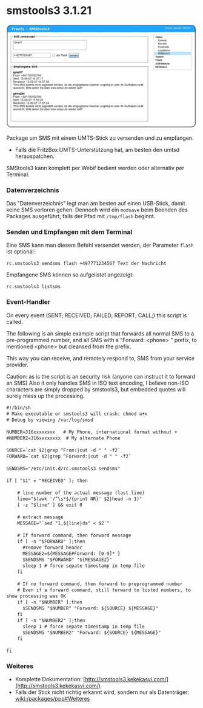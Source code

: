 # smstools3 3.1.21

[![SMStools3](../screenshots/251_md.jpg)](../screenshots/251.jpg)

Package um SMS mit einem UMTS-Stick zu versenden und zu empfangen.

 * Falls die
FritzBox UMTS-Unterstützung hat, am besten den umtsd herauspatchen.

SMStools3 kann komplett per Webif bedient werden oder alternativ per
Terminal.

### Datenverzeichnis

Das "Datenverzeichnis" legt man am besten auf einen USB-Stick, damit
keine SMS verloren gehen. Dennoch wird ein `modsave` beim Beenden des
Packages ausgeführt, falls der Pfad mit `/tmp/flash` beginnt.

### Senden und Empfangen mit dem Terminal

Eine SMS kann man diesem Befehl versendet werden, der Parameter `flash`
ist optional:

```
rc.smstools3 sendsms flash +497771234567 Text der Nachricht
```

Empfangene SMS können so aufgelistet angezeigt:

```
rc.smstools3 listsms
```

### Event-Handler

On every event (SENT; RECEIVED; FAILED; REPORT; CALL;) this script is called.

The following is an simple example script that forwards all normal SMS to a pre-programmed number,
and all SMS with a "Forward: \<phone\> " prefix, to mentioned \<phone\> but cleansed from the prefix.

This way you can receive, and remotely respond to, SMS from your service provider.

Caution: as is the script is an security risk (anyone can instruct it to forward an SMS)
Also it only handles SMS in ISO text encoding, I believe non-ISO characters are simply dropped by smstools3,
but embedded quotes will surely mess up the processing.

```
#!/bin/sh
# Make executable or smstools3 will crash: chmod a+x
# Debug by viewing /var/log/smsd

NUMBER=316xxxxxxxx   # My Phone, international format without +
#NUMBER2=316xxxxxxxx  # My alternate Phone

SOURCE=`cat $2|grep ^From:|cut -d " " -f2`
FORWARD=`cat $2|grep ^Forward:|cut -d " " -f2`

SENDSMS="/etc/init.d/rc.smstools3 sendsms"

if [ "$1" = "RECEIVED" ]; then

    # line number of the actual message (last line)
    line="$(awk '/^\s*$/{print NR}' $2|head -n 1)"
    [ -z "$line" ] && exit 0

    # extract message
    MESSAGE="`sed "1,${line}da" < $2`"

    # If forward command, then forward message
    if [ -n "$FORWARD" ];then
      #remove forward header
      MESSAGE2=${MESSAGE#Forward: [0-9]* }
      $SENDSMS "$FORWARD" "${MESSAGE2}"
      sleep 1 # force sepate timestamp in temp file
    fi

    # If no forward command, then forward to preprogrammed number
    # Even if a forward command, still forward to listed numbers, to show processing was OK
    if [ -n "$NUMBER" ];then
      $SENDSMS "$NUMBER" "Forward: ${SOURCE} ${MESSAGE}"
    fi
    if [ -n "$NUMBER2" ];then
      sleep 1 # force sepate timestamp in temp file
      $SENDSMS "$NUMBER2" "Forward: ${SOURCE} ${MESSAGE}"
    fi

fi
```

### Weiteres

-   Komplette Dokumentation:
    [http://smstools3.kekekasvi.com/](http://smstools3.kekekasvi.com/)
-   Falls der Stick nicht richtig erkannt wird, sondern nur als
    Datenträger:
    [wiki:/packages/ppp#Weiteres](ppp.html#weiteres)
